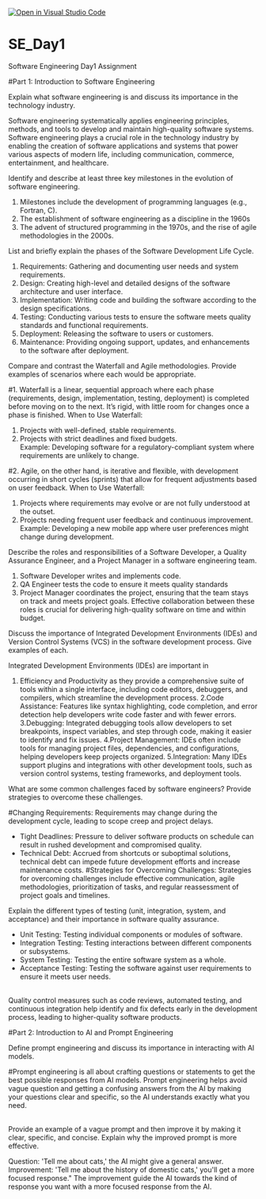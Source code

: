 [![Open in Visual Studio Code](https://classroom.github.com/assets/open-in-vscode-2e0aaae1b6195c2367325f4f02e2d04e9abb55f0b24a779b69b11b9e10269abc.svg)](https://classroom.github.com/online_ide?assignment_repo_id=15567218&assignment_repo_type=AssignmentRepo)
# SE_Day1
Software Engineering Day1 Assignment

#Part 1: Introduction to Software Engineering

Explain what software engineering is and discuss its importance in the technology industry.

Software engineering systematically applies engineering principles, methods, and tools to develop and maintain high-quality software systems.
Software engineering plays a crucial role in the technology industry by enabling the creation of software applications and systems that power various aspects of modern life, including communication, commerce, entertainment, and healthcare.

Identify and describe at least three key milestones in the evolution of software engineering.

1. Milestones include the development of programming languages (e.g., Fortran, C).
2. The establishment of software engineering as a discipline in the 1960s
3. The advent of structured programming in the 1970s, and the rise of agile methodologies in the 2000s.

List and briefly explain the phases of the Software Development Life Cycle.
1. Requirements: Gathering and documenting user needs and system requirements.
2. Design: Creating high-level and detailed designs of the software architecture and user interface.
3. Implementation: Writing code and building the software according to the design specifications.
4. Testing: Conducting various tests to ensure the software meets quality standards and functional requirements.
5. Deployment: Releasing the software to users or customers.
6. Maintenance: Providing ongoing support, updates, and enhancements to the software after deployment.

Compare and contrast the Waterfall and Agile methodologies. Provide examples of scenarios where each would be appropriate.

#1. Waterfall is a linear, sequential approach where each phase (requirements, design, implementation, testing, deployment) is completed before moving on to the next. It’s rigid, with little room for changes once a phase is finished.
When to Use Waterfall:

1. Projects with well-defined, stable requirements.
2. Projects with strict deadlines and fixed budgets.
   <br/>
Example: Developing software for a regulatory-compliant system where requirements are unlikely to change.


#2. Agile, on the other hand, is iterative and flexible, with development occurring in short cycles (sprints) that allow for frequent adjustments based on user feedback.
When to Use Waterfall:

1. Projects where requirements may evolve or are not fully understood at the outset.
2. Projects needing frequent user feedback and continuous improvement.
   <br/>
Example: Developing a new mobile app where user preferences might change during development.



Describe the roles and responsibilities of a Software Developer, a Quality Assurance Engineer, and a Project Manager in a software engineering team.

1. Software Developer writes and implements code.
2. QA Engineer tests the code to ensure it meets quality standards
3. Project Manager coordinates the project, ensuring that the team stays on track and meets project goals. Effective collaboration between these roles is crucial for delivering high-quality software on time and within budget.

Discuss the importance of Integrated Development Environments (IDEs) and Version Control Systems (VCS) in the software development process. Give examples of each.

Integrated Development Environments (IDEs) are important in 
1. Efficiency and Productivity as they provide a comprehensive suite of tools within a single interface, including code editors, debuggers, and compilers, which streamline the development process.
2.Code Assistance: Features like syntax highlighting, code completion, and error detection help developers write code faster and with fewer errors.
3.Debugging: Integrated debugging tools allow developers to set breakpoints, inspect variables, and step through code, making it easier to identify and fix issues.
4.Project Management: IDEs often include tools for managing project files, dependencies, and configurations, helping developers keep projects organized.
5.Integration: Many IDEs support plugins and integrations with other development tools, such as version control systems, testing frameworks, and deployment tools.

What are some common challenges faced by software engineers? Provide strategies to overcome these challenges.

#Changing Requirements: Requirements may change during the development cycle, leading to scope creep and project delays.
  - Tight Deadlines: Pressure to deliver software products on schedule can result in rushed development and compromised quality.
  - Technical Debt: Accrued from shortcuts or suboptimal solutions, technical debt can impede future development efforts and increase maintenance costs.
#Strategies for Overcoming Challenges: Strategies for overcoming challenges include effective communication, agile methodologies, prioritization of tasks, and regular reassessment of project goals and timelines.


Explain the different types of testing (unit, integration, system, and acceptance) and their importance in software quality assurance.

- Unit Testing: Testing individual components or modules of software.
- Integration Testing: Testing interactions between different components or subsystems.
- System Testing: Testing the entire software system as a whole.
- Acceptance Testing: Testing the software against user requirements to ensure it meets user needs.
 <br/>
Quality control measures such as code reviews, automated testing, and continuous integration help identify and fix defects early in the development process, leading to higher-quality software products.

 <br/>

 
#Part 2: Introduction to AI and Prompt Engineering


Define prompt engineering and discuss its importance in interacting with AI models.

#Prompt engineering is all about crafting questions or statements to get the best possible responses from AI models.
Prompt engineering helps avoid vague question and getting a confusing answers from the AI by making your questions clear and specific, so the AI understands exactly what you need.

 <br/>
Provide an example of a vague prompt and then improve it by making it clear, specific, and concise. Explain why the improved prompt is more effective.


Question: 'Tell me about cats,' the AI might give a general answer.
Improvement: 'Tell me about the history of domestic cats,' you'll get a more focused response."
The improvement guide the AI towards the kind of response you want with a more focused response from the AI.


